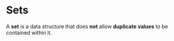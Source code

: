 # Sets
A **set** is a data structure that does **not** allow **duplicate values** to be contained within it.
